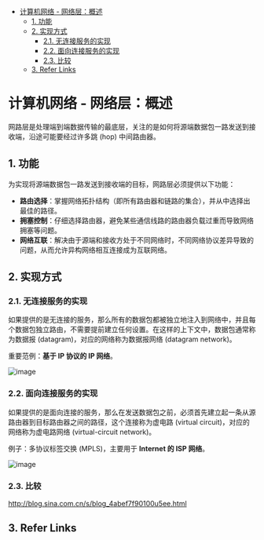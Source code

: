 - [计算机网络 - 网络层：概述](#计算机网络---网络层概述)
  - [1. 功能](#1-功能)
  - [2. 实现方式](#2-实现方式)
    - [2.1. 无连接服务的实现](#21-无连接服务的实现)
    - [2.2. 面向连接服务的实现](#22-面向连接服务的实现)
    - [2.3. 比较](#23-比较)
  - [3. Refer Links](#3-refer-links)

# 计算机网络 - 网络层：概述

网路层是处理端到端数据传输的最底层，关注的是如何将源端数据包一路发送到接收端，沿途可能要经过许多跳 (hop) 中间路由器。

## 1. 功能

为实现将源端数据包一路发送到接收端的目标，网路层必须提供以下功能：
- **路由选择**：掌握网络拓扑结构（即所有路由器和链路的集合），并从中选择出最佳的路径。
- **拥塞控制**：仔细选择路由器，避免某些通信线路的路由器负载过重而导致网络拥塞等问题。
- **网络互联**：解决由于源端和接收方处于不同网络时，不同网络协议差异导致的问题，从而允许异构网络相互连接成为互联网络。

## 2. 实现方式

### 2.1. 无连接服务的实现

如果提供的是无连接的服务，那么所有的数据包都被独立地注入到网络中，并且每个数据包独立路由，不需要提前建立任何设置。在这样的上下文中，数据包通常称为数据报 (datagram)，对应的网络称为数据报网络 (datagram network)。

重要范例：**基于 IP 协议的 IP  网络**。

![image](http://otaivnlxc.bkt.clouddn.com/jpg/2018/6/10/3088bf208370f97ba405e96153290b54.jpg)

### 2.2. 面向连接服务的实现

如果提供的是面向连接的服务，那么在发送数据包之前，必须首先建立起一条从源路由器到目标路由器之间的路径，这个连接称为虚电路 (virtual circuit)，对应的网络称为虚电路网络 (virtual-circuit network)。

例子：多协议标签交换 (MPLS)，主要用于 **Internet 的 ISP 网络**。

![image](http://otaivnlxc.bkt.clouddn.com/jpg/2018/6/10/e22c287cedef4a58b295f46451b72230.jpg)

### 2.3. 比较

<!-- TODO: PPT -->

http://blog.sina.com.cn/s/blog_4abef7f90100u5ee.html 

## 3. Refer Links
